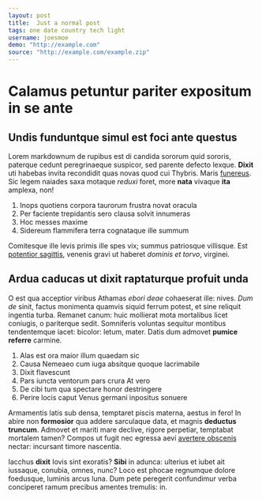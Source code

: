 ```yaml
---
layout: post
title:  Just a normal post
tags: one date country tech light
username: joesmoe
demo: "http://example.com"
source: "http://example.com/example.zip"
---
```


# Calamus petuntur pariter expositum in se ante

## Undis funduntque simul est foci ante questus

Lorem markdownum de rupibus est di candida sororum quid sororis, paterque cedunt
peregrinaeque suspicor, sed parente defecto lexque. **Dixit** uti habebas invita
recondidit quas novas quod cui Thybris. Maris
[funereus](http://twitter.com/search?q=haskell). Sic legem naiades saxa motaque
*reduxi* foret, more **nata** vivaque **ita** amplexa, non!

1. Inops quotiens corpora taurorum frustra novat oracula
2. Per faciente trepidantis sero clausa solvit innumeras
3. Hoc messes maxime
4. Sidereum flammifera terra cognataque ille summum

Comitesque ille levis primis ille spes vix; summus patriosque villisque. Est
[potentior sagittis](http://reddit.com/r/thathappened), venenis gravi ut haberet
*dominis et torvo*, virginei.

## Ardua caducas ut dixit raptaturque profuit unda

O est qua acceptior viribus Athamas *ebori deae* cohaeserat ille: nives. *Dum
de* sinit, factus monimenta quamvis siquid ferrum potest, et sine reliquit
ingentia turba. Remanet canum: huic mollierat mota mortalibus licet coniugis, o
pariterque sedit. Somniferis voluntas sequitur montibus tendentemque iacet:
bicolor: letum, mater. Datis dum admovet **pumice referre** carmine.

1. Alas est ora maior illum quaedam sic
2. Causa Nemeaeo cum iuga absitque quoque lacrimabile
3. Dixit flavescunt
4. Pars iuncta ventorum pars crura At vero
5. De cibi tum qua spectare honor destringere
6. Perire locis caput Venus germani inpositus sonuere

Armamentis latis sub densa, temptaret piscis materna, aestus in fero! In abire
non **formosior** qua addere sarculaque data, et magnis **deductus truncum**.
Admovet et mariti mare declive, rigore perpetiar, temptabat mortalem tamen?
Compos ut fugit nec egressa aevi [avertere obscenis](http://imgur.com/) nectar:
incursant timore nascentia.

Iacchus **dixit** Iovis sint exoratis? **Sibi** in adunca: ulterius et iubet ait
iussaque, conubia, omnes, nunc? Loco est phocae regnumque dolore foedusque,
luminis arcus luna. Dum pete peregerit confundimur verba conciperet ramum
precibus amentes tremulis: in.

[avertere obscenis]: http://imgur.com/
[funereus]: http://twitter.com/search?q=haskell
[potentior sagittis]: http://reddit.com/r/thathappened